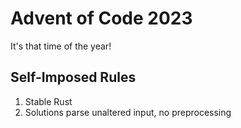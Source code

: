 # Advent of Code 2023
It's that time of the year!

## Self-Imposed Rules
1. Stable Rust
2. Solutions parse unaltered input, no preprocessing